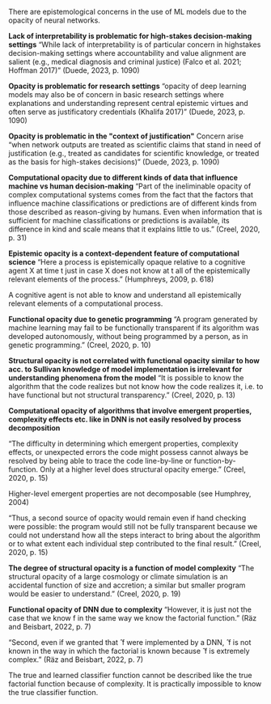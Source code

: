 There are epistemological concerns in the use of ML models due to the opacity of neural networks.

**Lack of interpretability is problematic for high-stakes decision-making settings**
“While lack of interpretability is of particular concern in highstakes decision-making settings where accountability and value alignment are salient (e.g., medical diagnosis and criminal justice) (Falco et al. 2021; Hoffman 2017)” (Duede, 2023, p. 1090) 

**Opacity is problematic for research settings**
“opacity of deep learning models may also be of concern in basic research settings where explanations and understanding represent central epistemic virtues and often serve as justificatory credentials (Khalifa 2017)” (Duede, 2023, p. 1090)

**Opacity is problematic in the "context of justification"**
Concern arise “when network outputs are treated as scientific claims that stand in need of justification (e.g., treated as candidates for scientific knowledge, or treated as the basis for high-stakes decisions)” (Duede, 2023, p. 1090)

**Computational opacity due to different kinds of data that influence machine vs human decision-making**
“Part of the ineliminable opacity of complex computational systems comes from the fact that the factors that influence machine classifications or predictions are of different kinds from those described as reason-giving by humans. Even when information that is sufficient for machine classifications or predictions is available, its difference in kind and scale means that it explains little to us.” (Creel, 2020, p. 31)


**Epistemic opacity is a context-dependent feature of computational science**
“Here a process is epistemically opaque relative to a cognitive agent X at time t just in case X does not know at t all of the epistemically relevant elements of the process.” (Humphreys, 2009, p. 618)

A cognitive agent is not able to know and understand all epistemically relevant elements of a computational process.


**Functional opacity due to genetic programming**
“A program generated by machine learning may fail to be functionally transparent if its algorithm was developed autonomously, without being programmed by a person, as in genetic programming.” (Creel, 2020, p. 10) 


**Structural opacity is not correlated with functional opacity similar to how acc. to Sullivan knowledge of model implementation is irrelevant for understanding phenomena from the model**
“It is possible to know the algorithm that the code realizes but not know how the code realizes it, i.e. to have functional but not structural transparency.” (Creel, 2020, p. 13)


**Computational opacity of algorithms that involve emergent properties, complexity effects etc. like in DNN is not easily resolved by process decomposition**

“The difficulty in determining which emergent properties, complexity effects, or unexpected errors the code might possess cannot always be resolved by being able to trace the code line-by-line or function-by-function. Only at a higher level does structural opacity emerge.” (Creel, 2020, p. 15)

Higher-level emergent properties are not decomposable (see Humphrey, 2004)

“Thus, a second source of opacity would remain even if hand checking were possible: the program would still not be fully transparent because we could not understand how all the steps interact to bring about the algorithm or to what extent each individual step contributed to the final result.” (Creel, 2020, p. 15)


**The degree of structural opacity is a function of model complexity**
“The structural opacity of a large cosmology or climate simulation is an accidental function of size and accretion; a similar but smaller program would be easier to understand.” (Creel, 2020, p. 19) 


**Functional opacity of DNN due to complexity**
“However, it is just not the case that we know f in the same way we know the factorial function.” (Räz and Beisbart, 2022, p. 7)

“Second, even if we granted that ̂ f were implemented by a DNN, ̂ f is not known in the way in which the factorial is known because ̂ f is extremely complex.” (Räz and Beisbart, 2022, p. 7)

The true and learned classifier function cannot be described like the true factorial function because of complexity. It is practically impossible to know the true classifier function.

